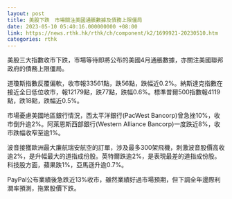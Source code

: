 ```yaml
---
layout: post
title: 美股下跌　市場關注美國通脹數據及債務上限僵局
date: 2023-05-10 05:40:16.000000000 +08:00
link: https://news.rthk.hk/rthk/ch/component/k2/1699921-20230510.htm
categories: rthk
---
```


美股三大指數收市下跌，市場等待即將公布的美國4月通脹數據，亦關注美國聯邦政府的債務上限僵局。

道瓊斯指數反覆偏軟，收市報33561點，跌56點，跌幅近0.2%。納斯達克指數在接近全日低位收市，報12179點，跌77點，跌幅0.6%。標準普爾500指數報4119點，跌18點，跌幅近0.5%。

市場憂慮美國地區銀行情況，西太平洋銀行(PacWest Bancorp)曾急挫10%，收市倒升逾2%。阿萊恩斯西部銀行(Western Alliance Bancorp)一度跌近8%，收市跌幅收窄至逾1%。

波音接獲歐洲最大廉航瑞安航空的訂單，涉及最多300架飛機，刺激波音股價高收逾2%，是升幅最大的道指成份股。英特爾跌逾2%，是表現最差的道指成份股。科技股方面，蘋果跌1%，亞馬遜升逾0.7%。

PayPal公布業績後急跌近13%收市，雖然業績好過市場預期，但下調全年邊際利潤率預測，拖累股價下跌。
